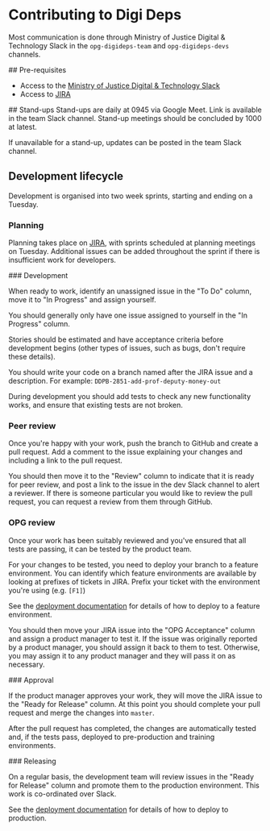 # Contributing to Digi Deps

Most communication is done through Ministry of Justice Digital & Technology Slack in the `opg-digideps-team` and `opg-digideps-devs` channels.

## Pre-requisites

- Access to the [Ministry of Justice Digital & Technology Slack](https://mojdt.slack.com/)
- Access to [JIRA](https://opgtransform.atlassian.net/secure/RapidBoard.jspa?projectKey=DDPB)

## Stand-ups
Stand-ups are daily at 0945 via Google Meet. Link is available in the team Slack channel. Stand-up meetings should be concluded by 1000 at latest.

If unavailable for a stand-up, updates can be posted in the team Slack channel.

## Development lifecycle

Development is organised into two week sprints, starting and ending on a Tuesday.

### Planning

Planning takes place on [JIRA](https://opgtransform.atlassian.net/secure/RapidBoard.jspa?projectKey=DDPB), with sprints scheduled at planning meetings on Tuesday. Additional issues can be added throughout the sprint if there is insufficient work for developers.

### Development

When ready to work, identify an unassigned issue in the "To Do" column, move it to "In Progress" and assign yourself.

You should generally only have one issue assigned to yourself in the "In Progress" column.

Stories should be estimated and have acceptance criteria before development begins (other types of issues, such as bugs, don't require these details).

You should write your code on a branch named after the JIRA issue and a description. For example: `DDPB-2851-add-prof-deputy-money-out`

During development you should add tests to check any new functionality works, and ensure that existing tests are not broken.

### Peer review

Once you're happy with your work, push the branch to GitHub and create a pull request. Add a comment to the issue explaining your changes and including a link to the pull request.

You should then move it to the "Review" column to indicate that it is ready for peer review, and post a link to the issue in the dev Slack channel to alert a reviewer. If there is someone particular you would like to review the pull request, you can request a review from them through GitHub.

### OPG review

Once your work has been suitably reviewed and you've ensured that all tests are passing, it can be tested by the product team.

For your changes to be tested, you need to deploy your branch to a feature environment. You can identify which feature environments are available by looking at prefixes of tickets in JIRA. Prefix your ticket with the environment you're using (e.g. `[F1]`)

See the [deployment documentation][deployment-docs] for details of how to deploy to a feature environment.

You should then move your JIRA issue into the "OPG Acceptance" column and assign a product manager to test it. If the issue was originally reported by a product manager, you should assign it back to them to test. Otherwise, you may assign it to any product manager and they will pass it on as necessary.

### Approval

If the product manager approves your work, they will move the JIRA issue to the "Ready for Release" column. At this point you should complete your pull request and merge the changes into `master`.

After the pull request has completed, the changes are automatically tested and, if the tests pass, deployed to pre-production and training environments.

### Releasing

On a regular basis, the development team will review issues in the "Ready for Release" column and promote them to the production environment. This work is co-ordinated over Slack.

See the [deployment documentation][deployment-docs] for details of how to deploy to production.

[deployment-docs]: docs/DEPLOYMENT.md

